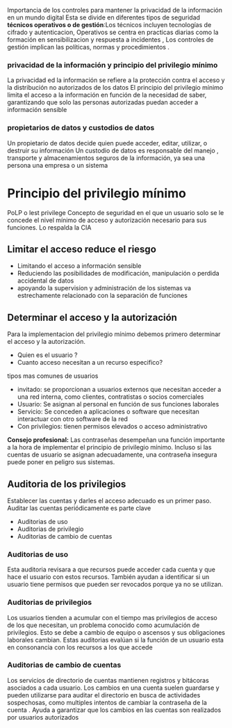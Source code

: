 Importancia de los controles para mantener la privacidad de la información en un mundo digital Esta se divide en diferentes tipos de seguridad **técnicos operativos o de gestión**:Los técnicos incluyen tecnologías de cifrado y autenticacion, Operativos se centra en practicas diarias como la formación en sensibilizacion  y respuesta a incidentes , Los controles de gestión implican las políticas, normas y procedimientos .

### privacidad de la información y principio del privilegio mínimo 
La privacidad ed la información se refiere a la protección contra el acceso y la distribución no autorizados de los datos 
El principio del privilegio mínimo limita el acceso a la información en función de la necesidad de saber, garantizando que solo las personas autorizadas puedan acceder a información sensible 

### propietarios de datos y custodios de datos
Un propietario de datos decide quien puede acceder, editar, utilizar, o destruir su información 
Un custodio de datos es responsable del manejo , transporte y almacenamientos seguros de la información, ya sea una persona una empresa o un sistema 


# Principio del privilegio mínimo

PoLP o lest privilege 
Concepto de seguridad en el que un usuario solo se le concede el nivel mínimo de acceso y autorización necesario para sus funciones.  Lo respalda la CIA 

## Limitar el acceso reduce el riesgo
- Limitando el acceso a información sensible  
- Reduciendo las posibilidades de modificación, manipulación o perdida accidental de datos
- apoyando la supervision y administración de los sistemas 
va estrechamente relacionado con la separación de funciones 

## Determinar el acceso y la autorización 

Para la implementacion del privilegio mínimo debemos primero determinar el acceso y la autorización.
- Quien es el usuario ?
- Cuanto acceso necesitan a un recurso especifico? 

tipos mas comunes de usuarios
- invitado: se proporcionan a usuarios externos que necesitan acceder a una red interna, como clientes, contratistas o socios comerciales 
- Usuario: Se asignan al personal en función de sus funciones laborales 
- Servicio: Se conceden a aplicaciones o software que necesitan interactuar con otro software de la red
- Con privilegios: tienen permisos elevados o acceso administrativo 

**Consejo profesional:** Las contraseñas desempeñan una función importante a la hora de implementar el principio de privilegio mínimo. Incluso si las cuentas de usuario se asignan adecuadamente, una contraseña insegura puede poner en peligro sus sistemas.

## Auditoria de los privilegios 
Establecer las cuentas y darles el acceso adecuado es un primer paso. Auditar las cuentas periódicamente es parte clave 

- Auditorias de uso
- Auditorias de privilegio
- Auditorias de cambio de cuentas 
### Auditorias de uso 
Esta auditoria revisara a que recursos puede acceder cada cuenta y que hace el usuario con estos recursos. También ayudan a identificar si un usuario tiene permisos que pueden ser revocados porque ya no se utilizan. 

### Auditorias de privilegios 
Los usuarios tienden a acumular con el tiempo mas privilegios de acceso de los que necesitan, un problema conocido como acumulación de privilegios. Esto se debe a cambio de equipo o ascensos y sus obligaciones laborales cambian. Estas auditorias evalúan si la función de un usuario esta en consonancia con los recursos a los que accede

### Auditorias de cambio de cuentas 
Los servicios de directorio de cuentas mantienen registros y bitácoras asociados a cada usuario. Los cambios en una cuenta suelen guardarse y pueden utilizarse para auditar el directorio en busca de actividades sospechosas, como multiples intentos de cambiar la contraseña de la cuenta . Ayuda a garantizar que los cambios en las cuentas son realizados por usuarios autorizados 


